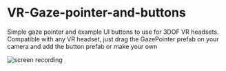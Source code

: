 # VR-Gaze-pointer-and-buttons
Simple gaze pointer and example UI buttons to use for 3DOF VR headsets.
Compatible with any VR headset, just drag the GazePointer prefab on your camera and add the button prefab or make your own

![screen recording](https://raw.githubusercontent.com/eman-insilico/VR-Gaze-pointer-and-buttons/screen-recording.gif)<br>
